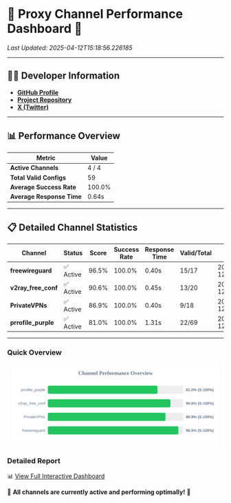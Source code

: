 # 🌟 Proxy Channel Performance Dashboard 🌟

_Last Updated: 2025-04-12T15:18:56.226185_

---

## 👩‍💻 Developer Information

- **[GitHub Profile](https://github.com/4n0nymou3)**  
- **[Project Repository](https://github.com/4n0nymou3/multi-proxy-config-fetcher)**  
- **[X (Twitter)](https://x.com/4n0nymou3)**  

---

## 📊 Performance Overview

| Metric                | Value       |
|-----------------------|-------------|
| **Active Channels**   | 4 / 4       |
| **Total Valid Configs** | 59          |
| **Average Success Rate** | 100.0%      |
| **Average Response Time** | 0.64s       |

---

## 📋 Detailed Channel Statistics

| Channel          | Status     | Score  | Success Rate | Response Time | Valid/Total | Last Success               |
|------------------|------------|--------|--------------|---------------|-------------|----------------------------|
| **freewireguard**  | ✅ Active  | 96.5%  | 100.0% | 0.40s         | 15/17       | 2025-04-12T15:18:56.224307 |
| **v2ray_free_conf**  | ✅ Active  | 90.6%  | 100.0% | 0.45s         | 13/20       | 2025-04-12T15:18:55.362247 |
| **PrivateVPNs**  | ✅ Active  | 86.9%  | 100.0% | 0.40s         | 9/18       | 2025-04-12T15:18:55.793925 |
| **prrofile_purple**  | ✅ Active  | 81.0%  | 100.0% | 1.31s         | 22/69       | 2025-04-12T15:18:54.865273 |

---

### Quick Overview
<div align="center">
  <a href="https://raw.githubusercontent.com/nullluser/NullRepo/refs/heads/main/assets/channel_stats_chart.svg">
    <img src="https://raw.githubusercontent.com/nullluser/NullRepo/refs/heads/main/assets/channel_stats_chart.svg" alt="Source Performance Statistics" width="800">
  </a>
</div>

### Detailed Report
📊 [View Full Interactive Dashboard](https://htmlpreview.github.io/?https://github.com/nullluser/NullRepo/blob/main/assets/performance_report.html)

🎉 **All channels are currently active and performing optimally!** 🎉
